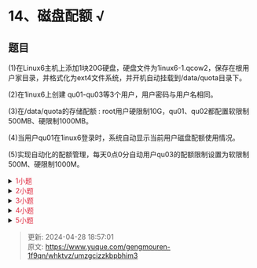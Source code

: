 # 14、磁盘配额 √

## 题目
(1)在Linux6主机上添加1块20G硬盘，硬盘文件为1inux6-1.qcow2，保存在根用户家目录，并格式化为ext4文件系统，并开机自动挂载到/data/quota目录下。

(2)在1inux6上创建 qu01-qu03等3个用户，用户密码与用户名相同。

(3)在/data/quota的存储配额 : root用户硬限制10G，qu01、qu02都配置软限制500MB、硬限制1000MB。

(4)当用户qu01在1inux6登录时，系统自动显示当前用户磁盘配额使用情况。

(5)实现自动化的配额管理，每天0点0分自动用户qu03的配额限制设置为软限制500M、硬限制1000M。

<details class="lake-collapse"><summary id="u0fddc7fb"><span class="ne-text" style="color: #DF2A3F">1小题</span></summary><p id="uffc3c16a" class="ne-p"><span class="ne-text" style="color: #DF2A3F">Server2配置</span><span class="ne-text"><br /></span><span class="ne-text">qemu-img create -f qcow2 /root/linux6-1.qcow2 20G            #创建硬盘文件</span></p><p id="ue9610a8e" class="ne-p"><span class="ne-text">virsh shutdown linux6 	#</span><span class="ne-text" style="color: #DF2A3F">若qcow2磁盘位于root下，则需要关机才可连接</span><span class="ne-text">，不在root下，可直接连接<br /></span><span class="ne-text">virsh attach-disk linux6 /root/linux6-1.qcow2 vdb --persistent --subdriver=qcow2 #连接到linux6，注意：磁盘名不要与linux6现有磁盘重名。</span></p><p id="u627fddc6" class="ne-p"><span class="ne-text">chmod 777 /root/	#</span><span class="ne-text" style="color: #DF2A3F">加权，否则启动不了虚拟机</span></p><p id="uec73e6d8" class="ne-p"><span class="ne-text">virsh start linux6<br /><br /></span><span class="ne-text" style="color: #DF2A3F">Linux6配置</span></p><p id="u58cdb287" class="ne-p"><span class="ne-text">lsblk #查看磁盘是否添加</span></p><p id="u3514ce16" class="ne-p"><img src="https://cdn.nlark.com/yuque/0/2024/png/33622884/1712386752620-92c92aa1-35a4-4524-aabc-5215dd6340d9.png" width="894.444468139131" id="LOrrN" class="ne-image"></p><p id="u94c7261e" class="ne-p"><span class="ne-text">mkfs.ext4 /dev/vdb   #格式化为ext4</span></p><p id="u4b2ea767" class="ne-p"><span class="ne-text">vi /etc/fstab  #编辑fstab文件，添加以下内容</span></p><p id="u46bf3d34" class="ne-p"><img src="https://cdn.nlark.com/yuque/0/2024/png/33622884/1712387222901-565041a7-b5bc-4b64-b0b1-b49ae963268f.png" width="1166.6666975727796" id="e86e1" class="ne-image"></p><p id="ucbce3e11" class="ne-p"><strong><span class="ne-text">echo '/dev/vdb /data/quota ext4 defaults 0 0' &gt;&gt; /etc/fstab</span></strong></p><p id="u8b9f6600" class="ne-p"><span class="ne-text">mkdir -p /data/quota     #创建挂载点</span></p><p id="ue2dd9946" class="ne-p"><span class="ne-text">chmod 777 /data/quota #权限给满</span></p><p id="u2274c849" class="ne-p"><span class="ne-text">reboot    				#重启查看挂载结果  </span></p></details>
<details class="lake-collapse"><summary id="u37fbd707"><span class="ne-text" style="color: #DF2A3F">2小题</span></summary><p id="uacf37f22" class="ne-p"><span class="ne-text">useradd qu01</span></p><p id="u4516be6f" class="ne-p"><span class="ne-text">useradd qu02</span></p><p id="u62411383" class="ne-p"><span class="ne-text">useradd qu03</span></p><p id="uda681f1b" class="ne-p"><span class="ne-text">passwd qu01</span></p><p id="u098c0589" class="ne-p"><span class="ne-text">passwd qu02</span></p><p id="uade6bf8d" class="ne-p"><span class="ne-text">passwd qu03</span></p><p id="u095c7b38" class="ne-p"><span class="ne-text">使用id qu01或02或03，可以查看用户是否存在</span></p></details>
<details class="lake-collapse"><summary id="u592ca2f5"><span class="ne-text" style="color: #DF2A3F">3小题</span></summary><p id="u64afb3f3" class="ne-p"><span class="ne-text">yum install quota* -y   #安装quota相关的所有包</span></p><p id="uec18c530" class="ne-p"><span class="ne-text">vi /etc/fstab  #将defaults修改为以下内容，让其支持quota</span></p><p id="uddaf9eaa" class="ne-p"><img src="https://cdn.nlark.com/yuque/0/2024/png/33622884/1712394149042-045a42de-afe9-4904-8b83-909fef6dc3bc.png" width="990.0000262260444" id="oXMu6" class="ne-image"></p><p id="u49f317da" class="ne-p"><span class="ne-text">修改完成之后重启系统，或者重新挂载磁盘</span></p><p id="ub6bd1773" class="ne-p"><span class="ne-text">quotacheck -auv	#检查磁盘是否支持配置，会生成磁盘配额文件</span></p><p id="u16dc0509" class="ne-p"><span class="ne-text">sudo edquota -u root  #改blocks处的hard，修改完后:wq保存退出</span></p><p id="uf060caec" class="ne-p"><img src="https://cdn.nlark.com/yuque/0/2024/png/33622884/1712392972260-8ebf294a-fce8-49f3-bc4d-6f2ecf562dbd.png" width="1575.5555972935251" id="AXr7Q" class="ne-image"></p><p id="ua5199f02" class="ne-p"><span class="ne-text">edquota -u qu01  #改blocks处的soft和hard</span></p><p id="u7b0193ad" class="ne-p"><img src="https://cdn.nlark.com/yuque/0/2024/png/33622884/1712392838692-82731747-2cf6-4909-8f71-8fa2acebd000.png" width="1588.8889309800713" id="CZcR7" class="ne-image"></p><p id="u1fe9cbfd" class="ne-p"><span class="ne-text">edquota -u qu02  #改blocks处的soft和hard</span></p><p id="u3e88d4f4" class="ne-p"><img src="https://cdn.nlark.com/yuque/0/2024/png/33622884/1712392927568-c3b04380-6776-4ee9-9dd6-8c1ae2ae56c6.png" width="1580.0000418557072" id="NSYR6" class="ne-image"></p><p id="u6234b52d" class="ne-p"><span class="ne-text">注意：这里G和M的换算不一样，结果是系统自己换算出来的，你可以直接输入1G、10G，然后保存，再进去的时候，就会被换算</span></p></details>
<details class="lake-collapse"><summary id="u16bac2fe"><span class="ne-text" style="color: #DF2A3F">4小题</span></summary><p id="uc42d27f7" class="ne-p"><span class="ne-text">vi /etc/profile #在尾部添加以下内容</span></p><p id="u54ac6c23" class="ne-p"><span class="ne-text">if [ &quot;$USER&quot; = &quot;qu01&quot; ]; then</span></p><p id="uced0a76a" class="ne-p"><span class="ne-text">quota -v -u; fi</span></p></details>
<details class="lake-collapse"><summary id="u326ac667"><span class="ne-text" style="color: #DF2A3F">5小题</span></summary><p id="uc11228e0" class="ne-p"><span class="ne-text">echo '0 0 * * * root edquota -u qu03 -f /data/quota -b 500M 1000M' &gt;&gt; /etc/crontab</span></p></details>


> 更新: 2024-04-28 18:57:01  
> 原文: <https://www.yuque.com/gengmouren-1f9qn/whktvz/umzgcizzkbpbhim3>